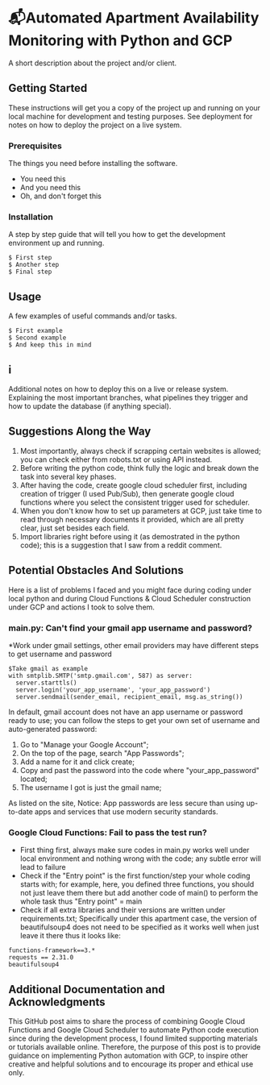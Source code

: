 # :mailbox_with_mail:Automated Apartment Availability Monitoring with Python and GCP 

A short description about the project and/or client.

## Getting Started

These instructions will get you a copy of the project up and running on your local machine for development and testing purposes. See deployment for notes on how to deploy the project on a live system.

### Prerequisites

The things you need before installing the software.

* You need this
* And you need this
* Oh, and don't forget this

### Installation

A step by step guide that will tell you how to get the development environment up and running.

```
$ First step
$ Another step
$ Final step
```

## Usage

A few examples of useful commands and/or tasks.

```
$ First example
$ Second example
$ And keep this in mind
```

## i

Additional notes on how to deploy this on a live or release system. Explaining the most important branches, what pipelines they trigger and how to update the database (if anything special).

## Suggestions Along the Way
1. Most importantly, always check if scrapping certain websites is allowed; you can check either from robots.txt or using API instead.
2. Before writing the python code, think fully the logic and break down the task into several key phases.
3. After having the code, create google cloud scheduler first, including creation of trigger (I used Pub/Sub), then generate google cloud functions where you select the consistent trigger used for scheduler.
4. When you don't know how to set up parameters at GCP, just take time to read through necessary documents it provided, which are all pretty clear, just set besides each field.
5. Import libraries right before using it (as demostrated in the python code); this is a suggestion that I saw from a reddit comment.

## Potential Obstacles And Solutions
Here is a list of problems I faced and you might face during coding under local python and during Cloud Functions & Cloud Scheduler construction under GCP and actions I took to solve them.

### main.py: Can't find your gmail app username and password?
*Work under gmail settings, other email providers may have different steps to get username and password
```
$Take gmail as example
with smtplib.SMTP('smtp.gmail.com', 587) as server:
  server.starttls()
  server.login('your_app_username', 'your_app_password')
  server.sendmail(sender_email, recipient_email, msg.as_string())
```
In default, gmail account does not have an app username or password ready to use; you can follow the steps to get your own set of username and auto-generated password:
1. Go to "Manage your Google Account";
2. On the top of the page, search "App Passwords";
3. Add a name for it and click create;
4. Copy and past the password into the code where "your_app_password" located;
5. The username I got is just the gmail name;

As listed on the site, Notice: App passwords are less secure than using up-to-date apps and services that use modern security standards.

### Google Cloud Functions: Fail to pass the test run?
* First thing first, always make sure codes in main.py works well under local environment and nothing wrong with the code; any subtle error will lead to failure
* Check if the "Entry point" is the first function/step your whole coding starts with; for example, here, you defined three functions, you should not just leave them there but add another code of main() to perform the whole task thus "Entry point" = main
* Check if all extra libraries and their versions are written under requirements.txt; Specifically under this apartment case, the version of beautifulsoup4 does not need to be specified as it works well when just leave it there thus it looks like:
```
functions-framework==3.*
requests == 2.31.0
beautifulsoup4
```

## Additional Documentation and Acknowledgments
This GitHub post aims to share the process of combining Google Cloud Functions and Google Cloud Scheduler to automate Python code execution since during the development process, I found limited supporting materials or tutorials available online. Therefore, the purpose of this post is to provide guidance on implementing Python automation with GCP, to inspire other creative and helpful solutions and to encourage its proper and ethical use only.
